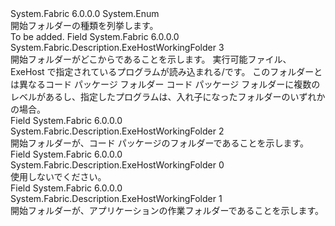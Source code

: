 <Type Name="ExeHostWorkingFolder" FullName="System.Fabric.Description.ExeHostWorkingFolder">
  <TypeSignature Language="C#" Value="public enum ExeHostWorkingFolder" />
  <TypeSignature Language="ILAsm" Value=".class public auto ansi sealed ExeHostWorkingFolder extends System.Enum" />
  <TypeSignature Language="DocId" Value="T:System.Fabric.Description.ExeHostWorkingFolder" />
  <TypeSignature Language="VB.NET" Value="Public Enum ExeHostWorkingFolder" />
  <TypeSignature Language="F#" Value="type ExeHostWorkingFolder = " />
  <AssemblyInfo>
    <AssemblyName>System.Fabric</AssemblyName>
    <AssemblyVersion>6.0.0.0</AssemblyVersion>
  </AssemblyInfo>
  <Base>
    <BaseTypeName>System.Enum</BaseTypeName>
  </Base>
  <Docs>
    <summary>
      <para>開始フォルダーの種類を列挙します。</para>
    </summary>
    <remarks>To be added.</remarks>
  </Docs>
  <Members>
    <Member MemberName="CodeBase">
      <MemberSignature Language="C#" Value="CodeBase" />
      <MemberSignature Language="ILAsm" Value=".field public static literal valuetype System.Fabric.Description.ExeHostWorkingFolder CodeBase = int32(3)" />
      <MemberSignature Language="DocId" Value="F:System.Fabric.Description.ExeHostWorkingFolder.CodeBase" />
      <MemberSignature Language="VB.NET" Value="CodeBase" />
      <MemberSignature Language="F#" Value="CodeBase = 3" Usage="System.Fabric.Description.ExeHostWorkingFolder.CodeBase" />
      <MemberType>Field</MemberType>
      <AssemblyInfo>
        <AssemblyName>System.Fabric</AssemblyName>
        <AssemblyVersion>6.0.0.0</AssemblyVersion>
      </AssemblyInfo>
      <ReturnValue>
        <ReturnType>System.Fabric.Description.ExeHostWorkingFolder</ReturnType>
      </ReturnValue>
      <MemberValue>3</MemberValue>
      <Docs>
        <summary>
          <para>開始フォルダーがどこからであることを示します。 実行可能ファイル、ExeHost で指定されているプログラムが読み込まれる/です。 このフォルダーとは異なるコード パッケージ フォルダー コード パッケージ フォルダーに複数のレベルがあるし、指定したプログラムは、入れ子になったフォルダーのいずれかの場合。</para>
        </summary>
      </Docs>
    </Member>
    <Member MemberName="CodePackage">
      <MemberSignature Language="C#" Value="CodePackage" />
      <MemberSignature Language="ILAsm" Value=".field public static literal valuetype System.Fabric.Description.ExeHostWorkingFolder CodePackage = int32(2)" />
      <MemberSignature Language="DocId" Value="F:System.Fabric.Description.ExeHostWorkingFolder.CodePackage" />
      <MemberSignature Language="VB.NET" Value="CodePackage" />
      <MemberSignature Language="F#" Value="CodePackage = 2" Usage="System.Fabric.Description.ExeHostWorkingFolder.CodePackage" />
      <MemberType>Field</MemberType>
      <AssemblyInfo>
        <AssemblyName>System.Fabric</AssemblyName>
        <AssemblyVersion>6.0.0.0</AssemblyVersion>
      </AssemblyInfo>
      <ReturnValue>
        <ReturnType>System.Fabric.Description.ExeHostWorkingFolder</ReturnType>
      </ReturnValue>
      <MemberValue>2</MemberValue>
      <Docs>
        <summary>
          <para>開始フォルダーが、コード パッケージのフォルダーであることを示します。</para>
        </summary>
      </Docs>
    </Member>
    <Member MemberName="Invalid">
      <MemberSignature Language="C#" Value="Invalid" />
      <MemberSignature Language="ILAsm" Value=".field public static literal valuetype System.Fabric.Description.ExeHostWorkingFolder Invalid = int32(0)" />
      <MemberSignature Language="DocId" Value="F:System.Fabric.Description.ExeHostWorkingFolder.Invalid" />
      <MemberSignature Language="VB.NET" Value="Invalid" />
      <MemberSignature Language="F#" Value="Invalid = 0" Usage="System.Fabric.Description.ExeHostWorkingFolder.Invalid" />
      <MemberType>Field</MemberType>
      <AssemblyInfo>
        <AssemblyName>System.Fabric</AssemblyName>
        <AssemblyVersion>6.0.0.0</AssemblyVersion>
      </AssemblyInfo>
      <ReturnValue>
        <ReturnType>System.Fabric.Description.ExeHostWorkingFolder</ReturnType>
      </ReturnValue>
      <MemberValue>0</MemberValue>
      <Docs>
        <summary>
          <para>使用しないでください。</para>
        </summary>
      </Docs>
    </Member>
    <Member MemberName="Work">
      <MemberSignature Language="C#" Value="Work" />
      <MemberSignature Language="ILAsm" Value=".field public static literal valuetype System.Fabric.Description.ExeHostWorkingFolder Work = int32(1)" />
      <MemberSignature Language="DocId" Value="F:System.Fabric.Description.ExeHostWorkingFolder.Work" />
      <MemberSignature Language="VB.NET" Value="Work" />
      <MemberSignature Language="F#" Value="Work = 1" Usage="System.Fabric.Description.ExeHostWorkingFolder.Work" />
      <MemberType>Field</MemberType>
      <AssemblyInfo>
        <AssemblyName>System.Fabric</AssemblyName>
        <AssemblyVersion>6.0.0.0</AssemblyVersion>
      </AssemblyInfo>
      <ReturnValue>
        <ReturnType>System.Fabric.Description.ExeHostWorkingFolder</ReturnType>
      </ReturnValue>
      <MemberValue>1</MemberValue>
      <Docs>
        <summary>
          <para>開始フォルダーが、アプリケーションの作業フォルダーであることを示します。</para>
        </summary>
      </Docs>
    </Member>
  </Members>
</Type>